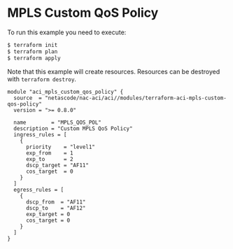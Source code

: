 <!-- BEGIN_TF_DOCS -->
# MPLS Custom QoS Policy

To run this example you need to execute:

```bash
$ terraform init
$ terraform plan
$ terraform apply
```

Note that this example will create resources. Resources can be destroyed with `terraform destroy`.

```hcl
module "aci_mpls_custom_qos_policy" {
  source  = "netascode/nac-aci/aci//modules/terraform-aci-mpls-custom-qos-policy"
  version = ">= 0.8.0"

  name        = "MPLS_QOS_POL"
  description = "Custom MPLS QoS Policy"
  ingress_rules = [
    {
      priority    = "level1"
      exp_from    = 1
      exp_to      = 2
      dscp_target = "AF11"
      cos_target  = 0
    }
  ]
  egress_rules = [
    {
      dscp_from  = "AF11"
      dscp_to    = "AF12"
      exp_target = 0
      cos_target = 0
    }
  ]
}
```
<!-- END_TF_DOCS -->
